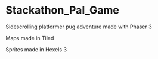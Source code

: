 # Stackathon_Pal_Game

Sidescrolling platformer pug adventure made with Phaser 3

Maps made in Tiled

Sprites made in Hexels 3
